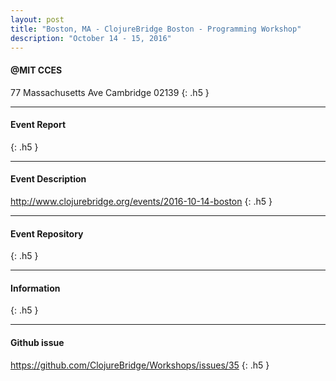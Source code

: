 ```yaml
---
layout: post
title: "Boston, MA - ClojureBridge Boston - Programming Workshop"
description: "October 14 - 15, 2016"
---
```


#### @MIT CCES

77 Massachusetts Ave Cambridge 02139
{: .h5 }

---

#### Event Report

{: .h5 }

---

#### Event Description

<http://www.clojurebridge.org/events/2016-10-14-boston>
{: .h5 }

---

#### Event Repository

{: .h5 }

---

#### Information

{: .h5 }

---

#### Github issue

<https://github.com/ClojureBridge/Workshops/issues/35>
{: .h5 }